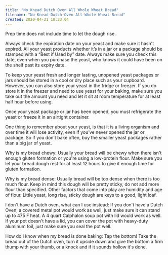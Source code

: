 ```yaml
---
title: "No Knead Dutch Oven All Whole Wheat Bread"
filename: "No-Knead-Dutch-Oven-All-Whole-Wheat-Bread"
created: 2020-04-21 18:23:04
---
```

Prep time does not include time to let the dough rise.

Always check the expiration date on your yeast and make sure it hasn't expired. All your yeast products whether it’s in a jar or a package should be stamped with a “Best if Used by” date. Always make sure you check this date, even when you purchase the yeast, who knows it could have been on the shelf past its expiry date.

To keep your yeast fresh and longer lasting, unopened yeast packages or jars should be stored in a cool or dry place such as your cupboard. However, you can also store your yeast in the fridge or freezer. If you do store it in the freezer and need to use yeast for your baking, make sure you take out the amount you need and let it sit at room temperature for at least half hour before using.

Once your yeast package or jar has been opened, you must refrigerate the yeast or freeze it in an airtight container.

One thing to remember about your yeast, is that it is a living organism and over time it will lose activity, even if you’ve never opened the jar or package. So if you don’t bake often, buy the smaller yeast packages rather than a big jar of yeast.

Why is my bread chewy: Usually your bread will be chewy when there isn't enough gluten formation or you're using a low-protein flour. Make sure you let your bread dough rest for at least 12 hours to give it enough time for gluten formation.

Why is my bread dense: Usually bread will be too dense when there is too much flour. Keep in mind this dough will be pretty sticky, do not add more flour than specified. Other factors that come into play are humidity and age of flour. Little yeast, long rise, sticky dough are keys to a good, light loaf.

I don't have a Dutch oven, what can I use instead: If you don't have a Dutch Oven, a covered metal pot would work as well, just make sure it can stand up to 475 F heat. A 4 quart Calphalon soup pot with lid would work as well. If your pot doesn't have a lid, you can cover the pot with heavy-duty aluminum foil, just make sure you seal the pot well.

How do I know when my bread is done baking: Tap the bottom! Take the bread out of the Dutch oven, turn it upside down and give the bottom a firm thump with your thumb, or a knock and if it sounds hollow it's done.
